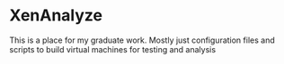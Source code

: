 XenAnalyze
==========

This is a place for my graduate work.  Mostly just configuration files and scripts to build virtual machines for testing and analysis
